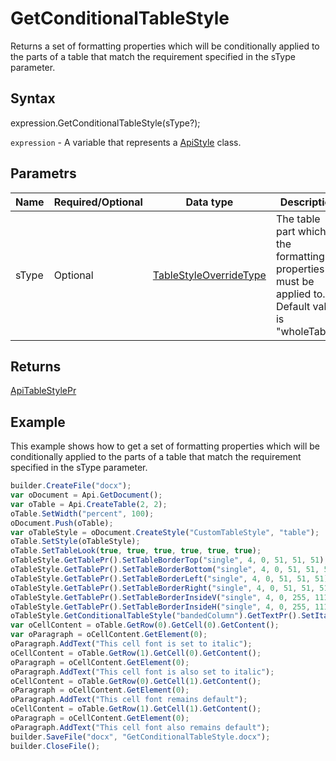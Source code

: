# GetConditionalTableStyle

Returns a set of formatting properties which will be conditionally applied to the parts of a table that match the requirement specified in the sType parameter.

## Syntax

expression.GetConditionalTableStyle(sType?);

`expression` - A variable that represents a [ApiStyle](../ApiStyle.md) class.

## Parametrs

| **Name** | **Required/Optional** | **Data type** | **Description** |
| ------------- | ------------- | ------------- | ------------- |
| sType | Optional | [TableStyleOverrideType](../../../Enumerations//TableStyleOverrideType.md) | The table part which the formatting properties must be applied to. Default value is "wholeTable". |

## Returns

[ApiTableStylePr](../../ApiTableStylePr/ApiTableStylePr.md)

## Example

This example shows how to get a set of formatting properties which will be conditionally applied to the parts of a table that match the requirement specified in the sType parameter.

```javascript
builder.CreateFile("docx");
var oDocument = Api.GetDocument();
var oTable = Api.CreateTable(2, 2);
oTable.SetWidth("percent", 100);
oDocument.Push(oTable);
var oTableStyle = oDocument.CreateStyle("CustomTableStyle", "table");
oTable.SetStyle(oTableStyle);
oTable.SetTableLook(true, true, true, true, true, true);
oTableStyle.GetTablePr().SetTableBorderTop("single", 4, 0, 51, 51, 51);
oTableStyle.GetTablePr().SetTableBorderBottom("single", 4, 0, 51, 51, 51);
oTableStyle.GetTablePr().SetTableBorderLeft("single", 4, 0, 51, 51, 51);
oTableStyle.GetTablePr().SetTableBorderRight("single", 4, 0, 51, 51, 51);
oTableStyle.GetTablePr().SetTableBorderInsideV("single", 4, 0, 255, 111, 61);
oTableStyle.GetTablePr().SetTableBorderInsideH("single", 4, 0, 255, 111, 61);
oTableStyle.GetConditionalTableStyle("bandedColumn").GetTextPr().SetItalic(true);
var oCellContent = oTable.GetRow(0).GetCell(0).GetContent();
var oParagraph = oCellContent.GetElement(0);
oParagraph.AddText("This cell font is set to italic");
oCellContent = oTable.GetRow(1).GetCell(0).GetContent();
oParagraph = oCellContent.GetElement(0);
oParagraph.AddText("This cell font is also set to italic");
oCellContent = oTable.GetRow(0).GetCell(1).GetContent();
oParagraph = oCellContent.GetElement(0);
oParagraph.AddText("This cell font remains default");
oCellContent = oTable.GetRow(1).GetCell(1).GetContent();
oParagraph = oCellContent.GetElement(0);
oParagraph.AddText("This cell font also remains default");
builder.SaveFile("docx", "GetConditionalTableStyle.docx");
builder.CloseFile();
```